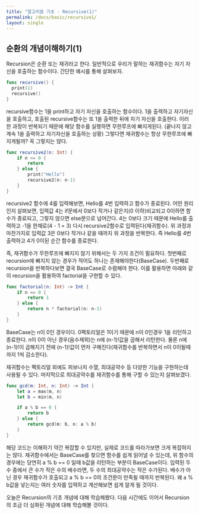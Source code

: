 ```yaml
---
title: "알고리즘 기초 - Recursive(1)"
permalink: /docs/basic/recursive1/
layout: single
---
```


## 순환의 개념이해하기(1)

Recursion은 순환 또는 재귀라고 한다. 일반적으로 우리가 말하는 재귀함수는 자기 자신을 호출하는 함수이다. 간단한 예시를 통해 살펴보자.

``` swift
func recursive() {
  print(1)
  recursive()
}
```

recursive함수는 1을 print하고 자기 자신을 호출하는 함수이다. 1을 출력하고 자기자신을 호출하고, 호출된 recursive함수는 또 1을 출력한 뒤에 자기 자신을 호출한다. 이러한 과정이 반복되기 때문에 해당 함수를 실행하면 무한루프에 빠지게된다. (끝나지 않고 계속 1을 출력하고 자기자신을 호출하는 상황) 그렇다면 재귀함수는 항상 무한루프에 빠지게될까? 꼭 그렇지는 않다.

``` swift
func recursive2(n: Int) {
    if n <= 0 {
        return
    } else {
        print("Hello")
        recursive2(n: n-1)
    }
}
```

recursive2 함수에 4를 입력해보면, Hello를 4번 입력하고 함수가 종료된다. 어떤 원리인지 살펴보면, 입력값 4는 if문에서 0보다 작거나 같은지(0 이하)비교되고 0이하면 함수가 종료되고, 그렇지 않으면 else문으로 넘어간다. 4는 0보다 크기 때문에 Hello를 출력하고 -1을 한채로(4 - 1 = 3) 다시 recursive2함수로 입력된다(재귀함수). 위 과정과 마찬가지로 입력값 3은 0보다 작거나 같을 때까지 위 과정을 반복한다. 즉 Hello를 4번출력하고 4가 0이된 순간 함수를 종료한다.

즉, 재귀함수가 무한루프에 빠지지 않기 위해서는 두 가지 조건이 필요하다. 첫번째로 recursion에 빠지지 않는 경우가 적어도 하나는 존재해야한다(BaseCase). 두번째로 recursion을 반복하다보면 결국 BaseCase로 수렴해야 한다. 이를 활용하면 아래와 같이 recursion을 활용하여 factorial을 구현할 수 있다.

``` swift
func factorial(n: Int) -> Int {
    if n == 0 {
        return 1
    } else {
        return n * factorial(n: n-1)
    }
}
```
BaseCase는 n이 0인 경우이다. 0팩토리얼은 1이기 때문에 n이 0인경우 1을 리턴하고 종료한다. n이 0이 아닌 경우(음수제외)는 n에 (n-1)!값을 곱해서 리턴한다. 물론 n에 (n-1)!이 곱해지기 전에 (n-1)!값이 먼저 구해진다(재귀함수를 반복하면서 n이 0이될때까지 1씩 감소한다).

재귀함수는 팩토리얼 외에도 피보나치 수열, 최대공약수 등 다양한 기능을 구현하는데 사용될 수 있다. 마지막으로 최대공약수를 재귀함수를 통해 구할 수 있는지 살펴보겠다.

``` swift
func gcd(m: Int, n: Int) -> Int {
    let a = max(m, n)
    let b = min(m, n)

    if a % b == 0 {
        return b
    } else {
        return gcd(m: b, n: a % b)
    }
}
```

해당 코드는 이해하기 약간 복잡할 수 있지만, 실제로 코드를 따라가보면 크게 복잡하지는 않다. 재귀함수에서는 BaseCase를 찾으면 함수를 쉽게 읽어낼 수 있는데, 위 함수의 경우에는 당연히 a % b == 0 일때 b값을 리턴하는 부분이 BaseCase이다. 입력된 두 수 중에서 큰 수가 작은 수의 배수라면, 두 수의 최대공약수는 작은 수가된다. 배수가 아닌 경우 재귀함수가 호출되고 a % b == 0의 조건문이 만족될 때까지 반복된다. 왜 a % b값을 넣는지는 여러 숫자를 입력하고 계산해보면 쉽게 알게 될 것이다.

오늘은 Recursion의 기초 개념에 대해 학습해봤다. 다음 시간에도 이어서 Recursion의 조금 더 심화된 개념에 대해 학습해볼 것이다.
